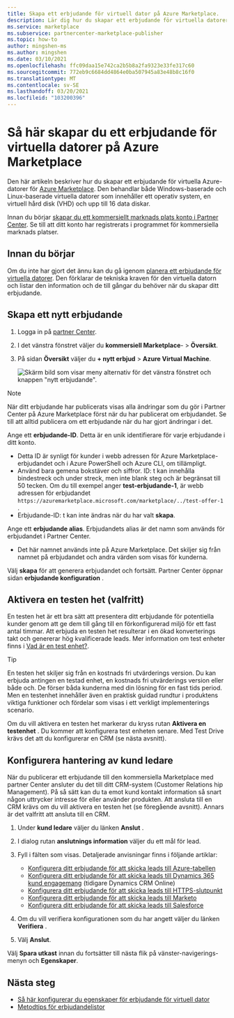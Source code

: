 ```yaml
---
title: Skapa ett erbjudande för virtuell dator på Azure Marketplace.
description: Lär dig hur du skapar ett erbjudande för virtuella datorer på Microsofts kommersiella marknads plats.
ms.service: marketplace
ms.subservice: partnercenter-marketplace-publisher
ms.topic: how-to
author: mingshen-ms
ms.author: mingshen
ms.date: 03/10/2021
ms.openlocfilehash: ffc09daa15e742ca2b5b8a2fa9323e33fe317c60
ms.sourcegitcommit: 772eb9c6684dd4864e0ba507945a83e48b8c16f0
ms.translationtype: MT
ms.contentlocale: sv-SE
ms.lasthandoff: 03/20/2021
ms.locfileid: "103200396"
---
```

# <a name="how-to-create-a-virtual-machine-offer-on-azure-marketplace"></a>Så här skapar du ett erbjudande för virtuella datorer på Azure Marketplace

Den här artikeln beskriver hur du skapar ett erbjudande för virtuella Azure-datorer för [Azure Marketplace](https://azuremarketplace.microsoft.com/). Den behandlar både Windows-baserade och Linux-baserade virtuella datorer som innehåller ett operativ system, en virtuell hård disk (VHD) och upp till 16 data diskar.

Innan du börjar [skapar du ett kommersiellt marknads plats konto i Partner Center](partner-center-portal/create-account.md). Se till att ditt konto har registrerats i programmet för kommersiella marknads platser.

## <a name="before-you-begin"></a>Innan du börjar

Om du inte har gjort det ännu kan du gå igenom [planera ett erbjudande för virtuella datorer](marketplace-virtual-machines.md). Den förklarar de tekniska kraven för den virtuella datorn och listar den information och de till gångar du behöver när du skapar ditt erbjudande.

## <a name="create-a-new-offer"></a>Skapa ett nytt erbjudande

1. Logga in på [partner Center](https://partner.microsoft.com/dashboard/home).
2. I det vänstra fönstret väljer du **kommersiell Marketplace**-  >  **Översikt**.
3. På sidan **Översikt** väljer du **+ nytt erbjud**  >  **Azure Virtual Machine**.

    ![Skärm bild som visar meny alternativ för det vänstra fönstret och knappen "nytt erbjudande".](./media/create-vm/new-offer-azure-virtual-machine.png)

> [!NOTE]
> När ditt erbjudande har publicerats visas alla ändringar som du gör i Partner Center på Azure Marketplace först när du har publicerat om erbjudandet. Se till att alltid publicera om ett erbjudande när du har gjort ändringar i det.

Ange ett **erbjudande-ID**. Detta är en unik identifierare för varje erbjudande i ditt konto.

- Detta ID är synligt för kunder i webb adressen för Azure Marketplace-erbjudandet och i Azure PowerShell och Azure CLI, om tillämpligt.
- Använd bara gemena bokstäver och siffror. ID: t kan innehålla bindestreck och under streck, men inte blank steg och är begränsat till 50 tecken. Om du till exempel anger **test-erbjudande-1**, är webb adressen för erbjudandet `https://azuremarketplace.microsoft.com/marketplace/../test-offer-1` .
- Erbjudande-ID: t kan inte ändras när du har valt **skapa**.

Ange ett **erbjudande alias**. Erbjudandets alias är det namn som används för erbjudandet i Partner Center.

- Det här namnet används inte på Azure Marketplace. Det skiljer sig från namnet på erbjudandet och andra värden som visas för kunderna.

Välj **skapa** för att generera erbjudandet och fortsätt. Partner Center öppnar sidan **erbjudande konfiguration** .

## <a name="enable-a-test-drive-optional"></a>Aktivera en testen het (valfritt)

En testen het är ett bra sätt att presentera ditt erbjudande för potentiella kunder genom att ge dem till gång till en förkonfigurerad miljö för ett fast antal timmar. Att erbjuda en testen het resulterar i en ökad konverterings takt och genererar hög kvalificerade leads. Mer information om test enheter finns i [Vad är en test enhet?](./what-is-test-drive.md).

> [!TIP]
> En testen het skiljer sig från en kostnads fri utvärderings version. Du kan erbjuda antingen en testad enhet, en kostnads fri utvärderings version eller både och. De förser båda kunderna med din lösning för en fast tids period. Men en testenhet innehåller även en praktisk guidad rundtur i produktens viktiga funktioner och fördelar som visas i ett verkligt implementerings scenario.

Om du vill aktivera en testen het markerar du kryss rutan **Aktivera en testenhet** . Du kommer att konfigurera test enheten senare. Med Test Drive krävs det att du konfigurerar en CRM (se nästa avsnitt).

## <a name="configure-customer-leads-management"></a>Konfigurera hantering av kund ledare

När du publicerar ett erbjudande till den kommersiella Marketplace med partner Center ansluter du det till ditt CRM-system (Customer Relations hip Management). På så sätt kan du ta emot kund kontakt information så snart någon uttrycker intresse för eller använder produkten. Att ansluta till en CRM krävs om du vill aktivera en testen het (se föregående avsnitt). Annars är det valfritt att ansluta till en CRM.

1. Under **kund ledare** väljer du länken **Anslut** .
1. I dialog rutan **anslutnings information** väljer du ett mål för lead.
1. Fyll i fälten som visas. Detaljerade anvisningar finns i följande artiklar:

   - [Konfigurera ditt erbjudande för att skicka leads till Azure-tabellen](./partner-center-portal/commercial-marketplace-lead-management-instructions-azure-table.md#configure-your-offer-to-send-leads-to-the-azure-table)
   - [Konfigurera ditt erbjudande för att skicka leads till Dynamics 365 kund engagemang](./partner-center-portal/commercial-marketplace-lead-management-instructions-dynamics.md#configure-your-offer-to-send-leads-to-dynamics-365-customer-engagement) (tidigare Dynamics CRM Online)
   - [Konfigurera ditt erbjudande för att skicka leads till HTTPS-slutpunkt](./partner-center-portal/commercial-marketplace-lead-management-instructions-https.md#configure-your-offer-to-send-leads-to-the-https-endpoint)
   - [Konfigurera ditt erbjudande för att skicka leads till Marketo](./partner-center-portal/commercial-marketplace-lead-management-instructions-marketo.md#configure-your-offer-to-send-leads-to-marketo)
   - [Konfigurera ditt erbjudande för att skicka leads till Salesforce](./partner-center-portal/commercial-marketplace-lead-management-instructions-salesforce.md#configure-your-offer-to-send-leads-to-salesforce)

1. Om du vill verifiera konfigurationen som du har angett väljer du länken **Verifiera** .
1. Välj **Anslut**.

Välj **Spara utkast** innan du fortsätter till nästa flik på vänster-navigerings-menyn och **Egenskaper**.

## <a name="next-steps"></a>Nästa steg

- [Så här konfigurerar du egenskaper för erbjudande för virtuell dator](azure-vm-create-properties.md)
- [Metodtips för erbjudandelistor](gtm-offer-listing-best-practices.md)